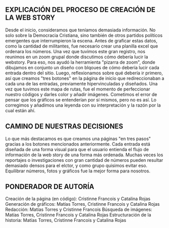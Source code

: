 ## EXPLICACIÓN DEL PROCESO DE CREACIÓN DE LA WEB STORY

Desde el inicio, consideramos que teníamos demasiada información. No solo sobre la Democracia Cristiana, sino también de otros partidos políticos emergentes que interrumpieron la escena. Antes de graficar estas datos, como la cantidad de militantes, fue necesario crear una planilla excel que ordenara los números. 
Una vez que tuvimos este gran registro, nos reunimos en un zoom grupal donde discutimos cómo debería lucir la webstory. Para eso, nos ayudó la herramienta "pizarra de zoom", donde dibujamos en conjunto un diseño con blqoues de cómo debería lucir cada entrada dentro del sitio. 
Luego, reflexionamos sobre qué debería ir primero, así que creamos "tres botones" en la página de inicio que redireccionaban a cada una de las entradas, previamente hipervinculadas y diseñados.
Una vez que tuvimos este mapa de rutas, fue el momento de perfeccionar nuestro códigos y darles color y añadir imágenes. Cometimos el error de pensar que los gráficos se entenderían por sí mismos, pero no es así. Lo corregimos y añadimos una leyenda con su interpretación y la razón por la cual están ahí.



## CAMINO DE NUESTRAS DECISIONES

Lo que más destacamos es que creamos una páginas "en tres pasos" gracias a los botones mencionados anteriormente. Cada entrada está diseñada de una forma visual para que el usuario entienda el flujo de información de la web story de una forma más ordenada. Muchas veces los reportajes o investigaciones con gran cantidad de números pueden resultar demasiado densos para el elctor, y como grupo quisimos evitar eso. Equilibrar números, fotos y gráficos fue la mejor forma para nosotros.

## PONDERADOR DE AUTORÍA

Creación de la página (en código): Cristinne Francois y Catalina Rojas 
Generación de gráficos: Matías Torres, Cristinne Francois y Catalina Rojas
Redacción: Matías Torres y Cristinne Francois
Búsqueda de imágenes: Matías Torres, Cristinne Francois y Catalina Rojas 
Estructuración de la historia: Matías Torres, Cristinne Francois y Catalina Rojas 





